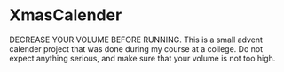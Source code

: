 # XmasCalender
DECREASE YOUR VOLUME BEFORE RUNNING.
This is a small advent calender project that was done during my course at a college.
Do not expect anything serious, and make sure that your volume is not too high.
